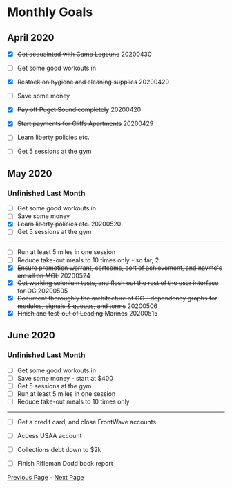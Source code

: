 Monthly Goals
=============

April 2020
----------

- [x] ~~Get acquainted with Camp Legeune~~ 20200430
- [ ] Get some good workouts in
- [x] ~~Restock on hygiene and cleaning supplies~~ 20200420
- [ ] Save some money
- [x] ~~Pay off Puget Sound completely~~ 20200420
- [x] ~~Start payments for Cliffs Apartments~~ 20200429
- [ ] Learn liberty policies etc.
- [ ] Get 5 sessions at the gym


May 2020
---------

### Unfinished Last Month

- [ ] Get some good workouts in
- [ ] Save some money
- [x] ~~Learn liberty policies etc.~~ 20200520
- [ ] Get 5 sessions at the gym

-------------

- [ ] Run at least 5 miles in one session
- [ ] Reduce take-out meals to 10 times only - so far, 2
- [x] ~~Ensure promotion warrant, certcoms, cert of achievement, and navmc's are all on MOL~~ 20200524
- [x] ~~Get working selenium tests, and flesh out the rest of the user interface for OC~~ 20200505
- [x] ~~Document thoroughly the architecture of OC - dependency graphs for modules, signals & queues, and terms~~ 20200506
- [x] ~~Finish and test-out of Leading Marines~~ 20200515

June 2020
---------

### Unfinished Last Month

- [ ] Get some good workouts in
- [ ] Save some money - start at $400
- [ ] Get 5 sessions at the gym
- [ ] Run at least 5 miles in one session
- [ ] Reduce take-out meals to 10 times only

-------------

- [ ] Get a credit card, and close FrontWave accounts
- [ ] Access USAA account
- [ ] Collections debt down to $2k
- [ ] Finish Rifleman Dodd book report


[Previous Page](./weeklygoals.md) - [Next Page](./quarterlygoals.md)
